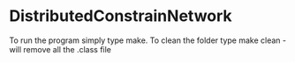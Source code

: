 # DistributedConstrainNetwork


To run the program simply type make.
To clean the folder type make clean - will remove all the .class file